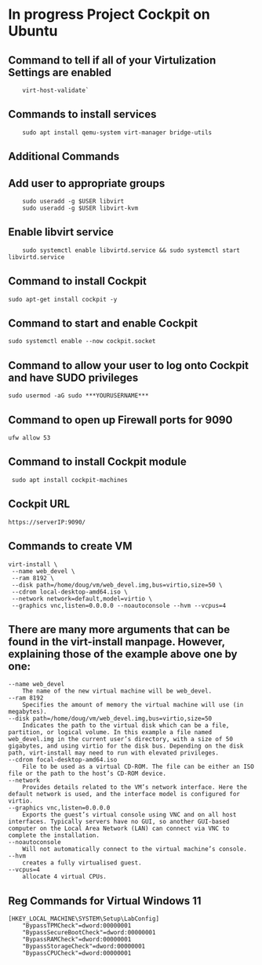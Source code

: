 # In progress Project Cockpit on Ubuntu

## Command to tell if all of your Virtulization Settings are enabled
```
    virt-host-validate`
```

## Commands to install services
```
    sudo apt install qemu-system virt-manager bridge-utils
```

## Additional Commands
## Add user to appropriate groups
```
    sudo useradd -g $USER libvirt
    sudo useradd -g $USER libvirt-kvm
```
## Enable libvirt service
```
    sudo systemctl enable libvirtd.service && sudo systemctl start libvirtd.service
```

## Command to install Cockpit
```
sudo apt-get install cockpit -y
```

## Command to start and enable Cockpit
```
sudo systemctl enable --now cockpit.socket
```

## Command to allow your user to log onto Cockpit and have SUDO privileges
```
sudo usermod -aG sudo ***YOURUSERNAME***
```
## Command to open up Firewall ports for 9090
```
ufw allow 53
```

## Command to install Cockpit module
   ```
    sudo apt install cockpit-machines
   ```
## Cockpit URL
    https://serverIP:9090/

## Commands to create VM
```
virt-install \
 --name web_devel \
 --ram 8192 \
 --disk path=/home/doug/vm/web_devel.img,bus=virtio,size=50 \
 --cdrom local-desktop-amd64.iso \
 --network network=default,model=virtio \
 --graphics vnc,listen=0.0.0.0 --noautoconsole --hvm --vcpus=4
```

 ## There are many more arguments that can be found in the virt-install manpage. However, explaining those of the example above one by one:

    --name web_devel
        The name of the new virtual machine will be web_devel.
    --ram 8192
        Specifies the amount of memory the virtual machine will use (in megabytes).
    --disk path=/home/doug/vm/web_devel.img,bus=virtio,size=50
        Indicates the path to the virtual disk which can be a file, partition, or logical volume. In this example a file named web_devel.img in the current user’s directory, with a size of 50 gigabytes, and using virtio for the disk bus. Depending on the disk path, virt-install may need to run with elevated privileges.
    --cdrom focal-desktop-amd64.iso
        File to be used as a virtual CD-ROM. The file can be either an ISO file or the path to the host’s CD-ROM device.
    --network
        Provides details related to the VM’s network interface. Here the default network is used, and the interface model is configured for virtio.
    --graphics vnc,listen=0.0.0.0
        Exports the guest’s virtual console using VNC and on all host interfaces. Typically servers have no GUI, so another GUI-based computer on the Local Area Network (LAN) can connect via VNC to complete the installation.
    --noautoconsole
        Will not automatically connect to the virtual machine’s console.
    --hvm
        creates a fully virtualised guest.
    --vcpus=4 
        allocate 4 virtual CPUs.

## Reg Commands for Virtual Windows 11
```
[HKEY_LOCAL_MACHINE\SYSTEM\Setup\LabConfig]
    "BypassTPMCheck"=dword:00000001
    "BypassSecureBootCheck"=dword:00000001
    "BypassRAMCheck"=dword:00000001
    "BypassStorageCheck"=dword:00000001
    "BypassCPUCheck"=dword:00000001
```
